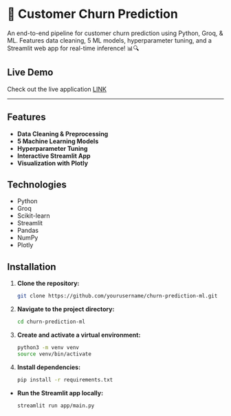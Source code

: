 # 🚀 Customer Churn Prediction

An end-to-end pipeline for customer churn prediction using Python, Groq, & ML. Features data cleaning, 5 ML models, hyperparameter tuning, and a Streamlit web app for real-time inference! 📊🔍

## Live Demo

Check out the live application <a href="https://userchurnprediction.streamlit.app/"> LINK</a> 

---


## Features

- **Data Cleaning & Preprocessing**
- **5 Machine Learning Models**
- **Hyperparameter Tuning**
- **Interactive Streamlit App**
- **Visualization with Plotly**

## Technologies

- Python
- Groq
- Scikit-learn
- Streamlit
- Pandas
- NumPy
- Plotly

## Installation

1. **Clone the repository:**
    ```bash
    git clone https://github.com/yourusername/churn-prediction-ml.git
    ```
2. **Navigate to the project directory:**
    ```bash
    cd churn-prediction-ml
    ```
3. **Create and activate a virtual environment:**
    ```bash
    python3 -m venv venv
    source venv/bin/activate
    ```
4. **Install dependencies:**
    ```bash
    pip install -r requirements.txt
    ```

- **Run the Streamlit app locally:**
    ```bash
    streamlit run app/main.py
    ```
